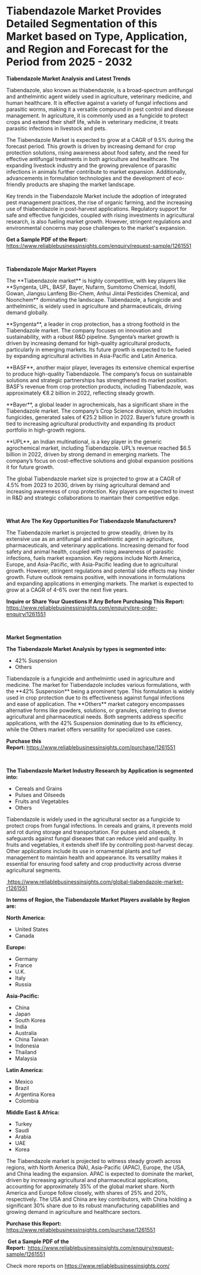 <p><h1>Tiabendazole Market Provides Detailed Segmentation of this Market based on Type, Application, and Region and Forecast for the Period from 2025 - 2032</h1></p><p><strong>Tiabendazole Market Analysis and Latest Trends</strong></p>
<p><p>Tiabendazole, also known as thiabendazole, is a broad-spectrum antifungal and anthelmintic agent widely used in agriculture, veterinary medicine, and human healthcare. It is effective against a variety of fungal infections and parasitic worms, making it a versatile compound in pest control and disease management. In agriculture, it is commonly used as a fungicide to protect crops and extend their shelf life, while in veterinary medicine, it treats parasitic infections in livestock and pets.</p><p>The Tiabendazole Market is expected to grow at a CAGR of 9.5% during the forecast period. This growth is driven by increasing demand for crop protection solutions, rising awareness about food safety, and the need for effective antifungal treatments in both agriculture and healthcare. The expanding livestock industry and the growing prevalence of parasitic infections in animals further contribute to market expansion. Additionally, advancements in formulation technologies and the development of eco-friendly products are shaping the market landscape.</p><p>Key trends in the Tiabendazole Market include the adoption of integrated pest management practices, the rise of organic farming, and the increasing use of thiabendazole in post-harvest applications. Regulatory support for safe and effective fungicides, coupled with rising investments in agricultural research, is also fueling market growth. However, stringent regulations and environmental concerns may pose challenges to the market's expansion.</p></p>
<p><strong>Get a Sample PDF of the Report:&nbsp;</strong> <a href="https://www.reliablebusinessinsights.com/enquiry/request-sample/1261551?utm_campaign=2102&utm_medium=2&utm_source=Github&utm_content=ia&utm_term=26012025&utm_id=tiabendazole">https://www.reliablebusinessinsights.com/enquiry/request-sample/1261551</a></p>
<p>&nbsp;</p>
<p><strong>Tiabendazole Major Market Players</strong></p>
<p><p>The **Tiabendazole market** is highly competitive, with key players like **Syngenta, UPL, BASF, Bayer, Nufarm, Sumitomo Chemical, Indofil, Gowan, Jiangsu Lanfeng Bio-Chem, Anhui Jintai Pesticides Chemical, and Noonchem** dominating the landscape. Tiabendazole, a fungicide and anthelmintic, is widely used in agriculture and pharmaceuticals, driving demand globally.</p><p>**Syngenta**, a leader in crop protection, has a strong foothold in the Tiabendazole market. The company focuses on innovation and sustainability, with a robust R&D pipeline. Syngenta’s market growth is driven by increasing demand for high-quality agricultural products, particularly in emerging markets. Its future growth is expected to be fueled by expanding agricultural activities in Asia-Pacific and Latin America.</p><p>**BASF**, another major player, leverages its extensive chemical expertise to produce high-quality Tiabendazole. The company’s focus on sustainable solutions and strategic partnerships has strengthened its market position. BASF’s revenue from crop protection products, including Tiabendazole, was approximately €8.2 billion in 2022, reflecting steady growth.</p><p>**Bayer**, a global leader in agrochemicals, has a significant share in the Tiabendazole market. The company’s Crop Science division, which includes fungicides, generated sales of €25.2 billion in 2022. Bayer’s future growth is tied to increasing agricultural productivity and expanding its product portfolio in high-growth regions.</p><p>**UPL**, an Indian multinational, is a key player in the generic agrochemical market, including Tiabendazole. UPL’s revenue reached $6.5 billion in 2022, driven by strong demand in emerging markets. The company’s focus on cost-effective solutions and global expansion positions it for future growth.</p><p>The global Tiabendazole market size is projected to grow at a CAGR of 4.5% from 2023 to 2030, driven by rising agricultural demand and increasing awareness of crop protection. Key players are expected to invest in R&D and strategic collaborations to maintain their competitive edge.</p></p>
<p>&nbsp;</p>
<p><strong>What Are The Key Opportunities For Tiabendazole Manufacturers?</strong></p>
<p><p>The Tiabendazole market is projected to grow steadily, driven by its extensive use as an antifungal and anthelmintic agent in agriculture, pharmaceuticals, and veterinary applications. Increasing demand for food safety and animal health, coupled with rising awareness of parasitic infections, fuels market expansion. Key regions include North America, Europe, and Asia-Pacific, with Asia-Pacific leading due to agricultural growth. However, stringent regulations and potential side effects may hinder growth. Future outlook remains positive, with innovations in formulations and expanding applications in emerging markets. The market is expected to grow at a CAGR of 4-6% over the next five years.</p></p>
<p><strong>Inquire or Share Your Questions If Any Before Purchasing This Report:</strong> <a href="https://www.reliablebusinessinsights.com/enquiry/pre-order-enquiry/1261551?utm_campaign=2102&utm_medium=2&utm_source=Github&utm_content=ia&utm_term=26012025&utm_id=tiabendazole">https://www.reliablebusinessinsights.com/enquiry/pre-order-enquiry/1261551</a></p>
<p>&nbsp;</p>
<p><strong>Market Segmentation</strong></p>
<p><strong>The Tiabendazole Market Analysis by types is segmented into:</strong></p>
<p><ul><li>42% Suspension</li><li>Others</li></ul></p>
<p><p>Tiabendazole is a fungicide and anthelmintic used in agriculture and medicine. The market for Tiabendazole includes various formulations, with the **42% Suspension** being a prominent type. This formulation is widely used in crop protection due to its effectiveness against fungal infections and ease of application. The **Others** market category encompasses alternative forms like powders, solutions, or granules, catering to diverse agricultural and pharmaceutical needs. Both segments address specific applications, with the 42% Suspension dominating due to its efficiency, while the Others market offers versatility for specialized use cases.</p></p>
<p><strong>Purchase this Report:&nbsp;</strong><a href="https://www.reliablebusinessinsights.com/purchase/1261551?utm_campaign=2102&utm_medium=2&utm_source=Github&utm_content=ia&utm_term=26012025&utm_id=tiabendazole">https://www.reliablebusinessinsights.com/purchase/1261551</a></p>
<p>&nbsp;</p>
<p><strong>The Tiabendazole Market Industry Research by Application is segmented into:</strong></p>
<p><ul><li>Cereals and Grains</li><li>Pulses and Oilseeds</li><li>Fruits and Vegetables</li><li>Others</li></ul></p>
<p><p>Tiabendazole is widely used in the agricultural sector as a fungicide to protect crops from fungal infections. In cereals and grains, it prevents mold and rot during storage and transportation. For pulses and oilseeds, it safeguards against fungal diseases that can reduce yield and quality. In fruits and vegetables, it extends shelf life by controlling post-harvest decay. Other applications include its use in ornamental plants and turf management to maintain health and appearance. Its versatility makes it essential for ensuring food safety and crop productivity across diverse agricultural segments.</p></p>
<p><a href="https://www.reliablebusinessinsights.com/global-tiabendazole-market-r1261551?utm_campaign=2102&utm_medium=2&utm_source=Github&utm_content=ia&utm_term=26012025&utm_id=tiabendazole">&nbsp;https://www.reliablebusinessinsights.com/global-tiabendazole-market-r1261551</a></p>
<p><strong>In terms of Region, the Tiabendazole Market Players available by Region are:</strong></p>
<p>
    <p> <strong> North America: </strong>
        <ul>
            <li>United States</li>
            <li>Canada</li>
        </ul>
        </p> 
    <p> <strong> Europe: </strong>
        <ul>
            <li>Germany</li>
            <li>France</li>
            <li>U.K.</li>
            <li>Italy</li>
            <li>Russia</li>
        </ul>
        </p> 
    <p> <strong> Asia-Pacific: </strong>
        <ul>
            <li>China</li>
            <li>Japan</li>
            <li>South Korea</li>
            <li>India</li>
            <li>Australia</li>
            <li>China Taiwan</li>
            <li>Indonesia</li>
            <li>Thailand</li>
            <li>Malaysia</li>
        </ul>
        </p> 
    <p> <strong> Latin America: </strong>
        <ul>
            <li>Mexico</li>
            <li>Brazil</li>
            <li>Argentina Korea</li>
            <li>Colombia</li>
        </ul>
        </p> 
    <p> <strong> Middle East & Africa: </strong>
        <ul>
            <li>Turkey</li>
            <li>Saudi</li>
            <li>Arabia</li>
            <li>UAE</li>
            <li>Korea</li>
        </ul>
    </p>
    </p>
<p><p>The Tiabendazole market is projected to witness steady growth across regions, with North America (NA), Asia-Pacific (APAC), Europe, the USA, and China leading the expansion. APAC is expected to dominate the market, driven by increasing agricultural and pharmaceutical applications, accounting for approximately 35% of the global market share. North America and Europe follow closely, with shares of 25% and 20%, respectively. The USA and China are key contributors, with China holding a significant 30% share due to its robust manufacturing capabilities and growing demand in agriculture and healthcare sectors.</p></p>
<p><strong>Purchase this Report: </strong><a href="https://www.reliablebusinessinsights.com/purchase/1261551?utm_campaign=2102&utm_medium=2&utm_source=Github&utm_content=ia&utm_term=26012025&utm_id=tiabendazole">https://www.reliablebusinessinsights.com/purchase/1261551</a></p>
<p>&nbsp;<strong>Get a Sample PDF of the Report:&nbsp;&nbsp;</strong><a href="https://www.reliablebusinessinsights.com/enquiry/request-sample/1261551?utm_campaign=2102&utm_medium=2&utm_source=Github&utm_content=ia&utm_term=26012025&utm_id=tiabendazole">https://www.reliablebusinessinsights.com/enquiry/request-sample/1261551</a></p>
<p><strong></strong></p>
<p>Check more reports on <a href="https://www.reliablebusinessinsights.com/?utm_campaign=2102&utm_medium=2&utm_source=Github&utm_content=ia&utm_term=26012025&utm_id=tiabendazole">https://www.reliablebusinessinsights.com/</a></p>